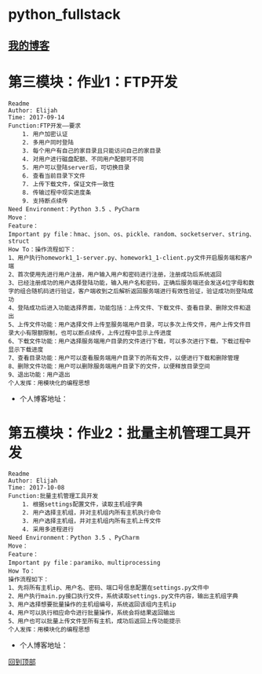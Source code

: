 # python_fullstack
## [我的博客](http://blog.csdn.net/dragonyangang "我的博客")

# 第三模块：作业1：FTP开发
    Readme
    Author: Elijah
    Time: 2017-09-14
    Function:FTP开发——要求
        1. 用户加密认证
        2. 多用户同时登陆
        3. 每个用户有自己的家目录且只能访问自己的家目录
        4. 对用户进行磁盘配额、不同用户配额可不同
        5. 用户可以登陆server后，可切换目录
        6. 查看当前目录下文件
        7. 上传下载文件，保证文件一致性
        8. 传输过程中现实进度条
        9. 支持断点续传
    Need Environment：Python 3.5 、PyCharm
    Move：
    Feature：
    Important py file：hmac、json、os、pickle、random、socketserver、string、struct
    How To：操作流程如下：
    1、用户执行homework1_1-server.py、homework1_1-client.py文件开启服务端和客户端
    2、首次使用先进行用户注册，用户输入用户和密码进行注册，注册成功后系统返回
    3、已经注册成功的用户选择登陆功能，输入用户名和密码，正确后服务端还会发送4位字母和数字的组合随机码进行验证，客户端收到之后解析返回服务端进行有效性验证，验证成功则登陆成功
    4、登陆成功后进入功能选择界面，功能包括：上传文件、下载文件、查看目录、删除文件和退出
    5、上传文件功能：用户选择文件上传至服务端用户目录，可以多次上传文件，用户上传文件目录大小有限额限制，也可以断点续传，上传过程中显示上传进度
    6、下载文件功能：用户选择服务端用户目录的文件进行下载，可以多次进行下载，下载过程中显示下载进度
    7、查看目录功能：用户可以查看服务端用户目录下的所有文件，以便进行下载和删除管理
    8、删除文件功能：用户可以删除服务端用户目录下的文件，以便释放目录空间
    9、退出功能：用户退出
    个人发挥：用模块化的编程思想
- 个人博客地址：

# 第五模块：作业2：批量主机管理工具开发
    Readme
    Author: Elijah
    Time: 2017-10-08
    Function:批量主机管理工具开发
        1. 根据settings配置文件，读取主机组字典
        2. 用户选择主机组，并对主机组内所有主机执行命令
        3. 用户选择主机组，并对主机组内所有主机上传文件
        4. 采用多进程进行
    Need Environment：Python 3.5 、PyCharm
    Move：
    Feature：
    Important py file：paramiko、multiprocessing
    How To：
    操作流程如下：
    1、先将所有主机ip、用户名、密码、端口号信息配置在settings.py文件中
    2、用户执行main.py接口执行文件，系统读取settings.py文件内容，输出主机组字典
    3、用户选择想要批量操作的主机组编号，系统返回该组内主机ip
    4、用户可以执行相应命令进行批量操作，系统会将结果返回输出
    5、用户也可以批量上传文件至所有主机，成功后返回上传功能提示
    个人发挥：用模块化的编程思想
- 个人博客地址：

[回到顶部](#readme)
